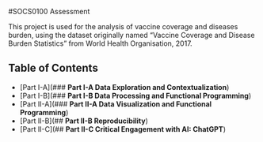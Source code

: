 #SOCS0100 Assessment

This project is used for the analysis of vaccine coverage and diseases burden, using the dataset originally named “Vaccine Coverage and Disease Burden Statistics” from World Health Organisation, 2017.

## Table of Contents

 - [Part I-A](### **Part I-A Data Exploration and Contextualization**)
 - [Part I-B](### **Part I-B Data Processing and Functional Programming**)
 - [Part II-A](### **Part II-A Data Visualization and Functional Programming**)
 - [Part II-B](## **Part II-B Reproducibility**)
 - [Part II-C](## **Part II-C Critical Engagement with AI: ChatGPT**)

## 
